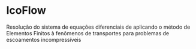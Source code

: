 # IcoFlow
Resolução do sistema de equações diferenciais de aplicando o método de Elementos Finitos à fenômenos de transportes para problemas de escoamentos incompressíveis
